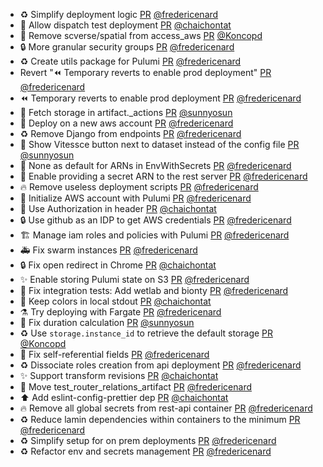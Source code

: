 - ♻️ Simplify deployment logic [PR](https://github.com/laminlabs/laminhub/pull/1091) [@fredericenard](https://github.com/fredericenard)
- :construction: Allow dispatch test deployment [PR](https://github.com/laminlabs/laminhub/pull/1093) [@chaichontat](https://github.com/chaichontat)
- 🐛 Remove scverse/spatial from access_aws [PR](https://github.com/laminlabs/laminhub/pull/1090) [@Koncopd](https://github.com/Koncopd)
- 🔒 More granular security groups [PR](https://github.com/laminlabs/laminhub/pull/1088) [@fredericenard](https://github.com/fredericenard)
- ♻️ Create utils package for Pulumi [PR](https://github.com/laminlabs/laminhub/pull/1084) [@fredericenard](https://github.com/fredericenard)
- Revert "⏪ Temporary reverts to enable prod deployment" [PR](https://github.com/laminlabs/laminhub/pull/1087) [@fredericenard](https://github.com/fredericenard)
- ⏪ Temporary reverts to enable prod deployment [PR](https://github.com/laminlabs/laminhub/pull/1086) [@fredericenard](https://github.com/fredericenard)
- 🐛 Fetch storage in artifact._actions [PR](https://github.com/laminlabs/laminhub/pull/1083) [@sunnyosun](https://github.com/sunnyosun)
- 🚀 Deploy on a new aws account [PR](https://github.com/laminlabs/laminhub/pull/1079) [@fredericenard](https://github.com/fredericenard)
- ♻️ Remove Django from endpoints [PR](https://github.com/laminlabs/laminhub/pull/1018) [@fredericenard](https://github.com/fredericenard)
- 💄 Show Vitessce button next to dataset instead of the config file [PR](https://github.com/laminlabs/laminhub/pull/1037) [@sunnyosun](https://github.com/sunnyosun)
- 🐛 None as default for ARNs in EnvWithSecrets [PR](https://github.com/laminlabs/laminhub/pull/1081) [@fredericenard](https://github.com/fredericenard)
- 👷 Enable providing a secret ARN to the rest server [PR](https://github.com/laminlabs/laminhub/pull/1080) [@fredericenard](https://github.com/fredericenard)
- 🔥 Remove useless deployment scripts [PR](https://github.com/laminlabs/laminhub/pull/1078) [@fredericenard](https://github.com/fredericenard)
- 👷 Initialize AWS account with Pulumi [PR](https://github.com/laminlabs/laminhub/pull/1076) [@fredericenard](https://github.com/fredericenard)
- :truck: Use Authorization in header [PR](https://github.com/laminlabs/laminhub/pull/1064) [@chaichontat](https://github.com/chaichontat)
- 🔒 Use github as an IDP to get AWS credentials [PR](https://github.com/laminlabs/laminhub/pull/1071) [@fredericenard](https://github.com/fredericenard)
- 🏗️ Manage iam roles and policies with Pulumi [PR](https://github.com/laminlabs/laminhub/pull/1075) [@fredericenard](https://github.com/fredericenard)
- 🚑 Fix swarm instances [PR](https://github.com/laminlabs/laminhub/pull/1073) [@fredericenard](https://github.com/fredericenard)
- :lock: Fix open redirect in Chrome [PR](https://github.com/laminlabs/laminhub/pull/1069) [@chaichontat](https://github.com/chaichontat)
- ✨ Enable storing Pulumi state on S3 [PR](https://github.com/laminlabs/laminhub/pull/1068) [@fredericenard](https://github.com/fredericenard)
- 💚 Fix integration tests: Add wetlab and bionty [PR](https://github.com/laminlabs/laminhub/pull/1067) [@fredericenard](https://github.com/fredericenard)
- :art: Keep colors in local stdout [PR](https://github.com/laminlabs/laminhub/pull/1065) [@chaichontat](https://github.com/chaichontat)
- ⚗️ Try deploying with Fargate [PR](https://github.com/laminlabs/laminhub/pull/1051) [@fredericenard](https://github.com/fredericenard)
- 💄 Fix duration calculation [PR](https://github.com/laminlabs/laminhub/pull/1061) [@sunnyosun](https://github.com/sunnyosun)
- ♻️ Use `storage.instance_id` to retrieve the default storage [PR](https://github.com/laminlabs/laminhub/pull/1042) [@Koncopd](https://github.com/Koncopd)
- 🐛 Fix self-referential fields [PR](https://github.com/laminlabs/laminhub/pull/1054) [@fredericenard](https://github.com/fredericenard)
- ♻️ Dissociate roles creation from api deployment [PR](https://github.com/laminlabs/laminhub/pull/1057) [@fredericenard](https://github.com/fredericenard)
- :sparkles: Support transform revisions [PR](https://github.com/laminlabs/laminhub/pull/1056) [@chaichontat](https://github.com/chaichontat)
- 🚚 Move test_router_relations_artifact [PR](https://github.com/laminlabs/laminhub/pull/1053) [@fredericenard](https://github.com/fredericenard)
- :arrow_up: Add eslint-config-prettier dep [PR](https://github.com/laminlabs/laminhub/pull/1052) [@chaichontat](https://github.com/chaichontat)
- 🔥 Remove all global secrets from rest-api container [PR](https://github.com/laminlabs/laminhub/pull/1048) [@fredericenard](https://github.com/fredericenard)
- ♻️ Reduce lamin dependencies within containers to the minimum [PR](https://github.com/laminlabs/laminhub/pull/1047) [@fredericenard](https://github.com/fredericenard)
- ♻️ Simplify setup for on prem deployments [PR](https://github.com/laminlabs/laminhub/pull/1044) [@fredericenard](https://github.com/fredericenard)
- ♻️ Refactor env and secrets management [PR](https://github.com/laminlabs/laminhub/pull/1045) [@fredericenard](https://github.com/fredericenard)
